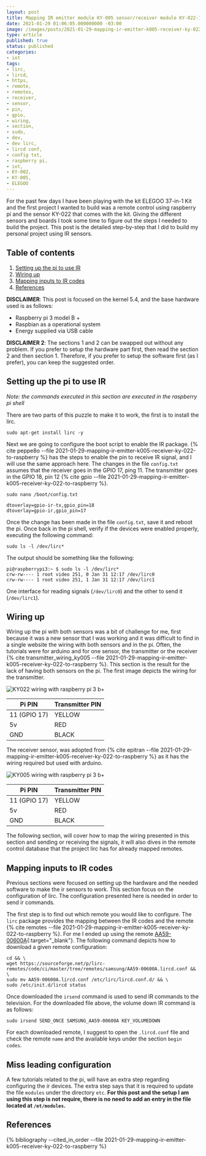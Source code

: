 ```yaml
---
layout: post
title: Mapping IR emitter module KY-005 sensor/receiver module KY-022-IR sensor
date: 2021-01-29 01:06:05.000000000 -03:00
image: /images/posts/2021-01-29-mapping-ir-emitter-k005-receiver-ky-022-to-raspberry/cover.jpg 
type: article
published: true
status: published
categories:
- iot
tags:
- lirc,
- lircd,
- https,
- remote,
- remotes,
- receiver,
- sensor,
- pin,
- gpio,
- wiring,
- section,
- sudo,
- dev,
- dev lirc,
- lircd conf,
- config txt,
- raspberry pi,
- iot,
- KY-002,
- KY-005,
- ELEGOO
---
```


For the past few days I have been playing with the kit ELEGOO 37-in-1 Kit and
the first project I wanted to build was a remote control using
raspberry pi and the sensor KY-022 that comes with the kit.
Giving the different sensors and boards I took some time to figure out
the steps I needed to build the project. This post is the detailed
step-by-step that I did to build my personal project using IR sensors.

## Table of contents

1. [Setting up the pi to use IR](#setting-up-the-pi-to-use-ir)
2. [Wiring up](#wiring-up)
3. [Mapping inputs to IR codes](#mapping-inputs-to-ir-codes)
4. [References](#references)

**DISCLAIMER**: This post is focused on the kernel 5.4, and the base hardware
used is as follows:

- Raspberry pi 3 model B +
- Raspbian as a operational system
- Energy supplied via USB cable

**DISCLAIMER 2**: The sections 1 and 2 can be swapped out without any problem. If
you prefer to setup the hardware part first, then read the section 2 and then section 1.
Therefore, if you prefer to setup the software first (as I prefer), you can
keep the suggested order.

## Setting up the pi to use IR

*Note: the commands executed in this section are executed in the raspberry pi shell*

There are two parts of this puzzle to make it to work, the first is
to install the lirc.

```shell
sudo apt-get install lirc -y
```

Next we are going to configure the boot script to enable the IR package. {% cite peppe8o --file 2021-01-29-mapping-ir-emitter-k005-receiver-ky-022-to-raspberry %}
has the steps to enable the pin to receive IR signal, and I will use the same
approach here. The changes in the file `config.txt` assumes that
the receiver goes in the GPIO 17, ping 11. The transmitter goes in
the GPIO 18, pin 12 {% cite gpio --file 2021-01-29-mapping-ir-emitter-k005-receiver-ky-022-to-raspberry %}.

```shell
sudo nano /boot/config.txt
```

```shell
dtoverlay=gpio-ir-tx,gpio_pin=18 
dtoverlay=gpio-ir,gpio_pin=17
```

Once the change has been made in the file `config.txt`, save it and reboot
the pi. Once back in the pi shell, verify if the devices were enabled properly,
executing the following command:

```shell
sudo ls -l /dev/lirc*
```

The output should be something like the following:

```shell
pi@raspberrypi3:~ $ sudo ls -l /dev/lirc*
crw-rw---- 1 root video 251, 0 Jan 31 12:17 /dev/lirc0
crw-rw---- 1 root video 251, 1 Jan 31 12:17 /dev/lirc1
```

One interface for reading signals (`/dev/lirc0`) and the other to send it
(`/dev/lirc1`).

## Wiring up

Wiring up the pi with both sensors was a bit of challenge for me, first because
it was a new sensor that I was working and it was difficult to find in a single
website the wiring with both sensors and in the pi. Often, the tutorials
were for arduino and for one sensor, the transmitter or the receiver {% cite transmitter_wiring_ky005 --file 2021-01-29-mapping-ir-emitter-k005-receiver-ky-022-to-raspberry %}. This
section is the result for the lack of having both sensors on the pi. The
first image depicts the wiring for the transmitter.

![KY022 wiring with raspberry pi 3 b+](/images/posts/2021-01-29-mapping-ir-emitter-k005-receiver-ky-022-to-raspberry/ky022.jpg)

| Pi PIN | Transmitter PIN |
|--------|-----------------|
| 11 (GPIO 17) | YELLOW |
| 5v | RED |
| GND | BLACK |

The receiver sensor, was adopted from {% cite epitran --file 2021-01-29-mapping-ir-emitter-k005-receiver-ky-022-to-raspberry %} as
it has the wiring required but used with arduino.

![KY005 wiring with raspberry pi 3 b+](/images/posts/2021-01-29-mapping-ir-emitter-k005-receiver-ky-022-to-raspberry/ky005.jpg)

| Pi PIN | Transmitter PIN |
|--------|-----------------|
| 11 (GPIO 17) | YELLOW |
| 5v | RED |
| GND | BLACK |

The following section, will cover how to map the wiring presented in this
section and sending or receiving the signals, it will also dives in the
remote control database that the project lirc has for already mapped remotes.

## Mapping inputs to IR codes

Previous sections were focused on setting up the hardware and the needed software
to make the ir sensors to work. This section focus on the configuration of lirc.
The configuration presented here is needed in order to send ir commands.

The first step is to find out which remote you would like to configure.
The `lirc` package provides the mapping between the IR codes and the remote
{% cite remotes --file 2021-01-29-mapping-ir-emitter-k005-receiver-ky-022-to-raspberry %}.
For me I ended up using the remote [AA59-00600A](https://sourceforge.net/p/lirc-remotes/code/ci/master/tree/remotes/samsung/AA59-00600A.lircd.conf){:target="_blank"}. The following command depicts how to download
a given remote configuration:

```shell
cd && \
wget https://sourceforge.net/p/lirc-remotes/code/ci/master/tree/remotes/samsung/AA59-00600A.lircd.conf && \
sudo mv AA59-00600A.lircd.conf /etc/lirc/lircd.conf.d/ && \
sudo /etc/init.d/lircd status
```

Once downloaded the `irsend` command is used to send IR commands to the television. For
the downloaded file above, the volume down IR command is as follows:

```
sudo irsend SEND_ONCE SAMSUNG_AA59-00600A KEY_VOLUMEDOWN
```

For each downloaded remote, I suggest to open the `.lircd.conf` file and check the
remote `name` and the available keys under the section `begin codes`.

## Miss leading configuration

A few tutorials related to the pi, will have an extra step regarding configuring
the ir devices. The extra step says that it is required to update the file `modules`
under the directory `etc`. **For this post and the setup I am using this step is not require, there is no need
to add an entry in the file located at `/et/modules`.**

## References

{% bibliography --cited_in_order --file 2021-01-29-mapping-ir-emitter-k005-receiver-ky-022-to-raspberry %}